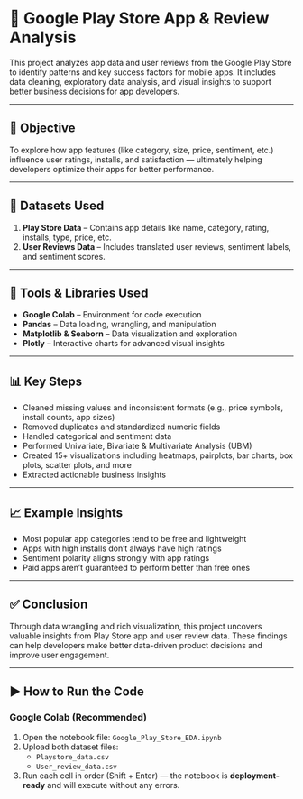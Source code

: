 # 📱 Google Play Store App & Review Analysis

This project analyzes app data and user reviews from the Google Play Store to identify patterns and key success factors for mobile apps. It includes data cleaning, exploratory data analysis, and visual insights to support better business decisions for app developers.

---

## 📌 Objective

To explore how app features (like category, size, price, sentiment, etc.) influence user ratings, installs, and satisfaction — ultimately helping developers optimize their apps for better performance.

---

## 🧩 Datasets Used

1. **Play Store Data** – Contains app details like name, category, rating, installs, type, price, etc.
2. **User Reviews Data** – Includes translated user reviews, sentiment labels, and sentiment scores.

---

## 🔧 Tools & Libraries Used

- **Google Colab** – Environment for code execution
- **Pandas** – Data loading, wrangling, and manipulation
- **Matplotlib & Seaborn** – Data visualization and exploration
- **Plotly** – Interactive charts for advanced visual insights

---

## 📊 Key Steps

- Cleaned missing values and inconsistent formats (e.g., price symbols, install counts, app sizes)
- Removed duplicates and standardized numeric fields
- Handled categorical and sentiment data
- Performed Univariate, Bivariate & Multivariate Analysis (UBM)
- Created 15+ visualizations including heatmaps, pairplots, bar charts, box plots, scatter plots, and more
- Extracted actionable business insights

---

## 📈 Example Insights

- Most popular app categories tend to be free and lightweight
- Apps with high installs don’t always have high ratings
- Sentiment polarity aligns strongly with app ratings
- Paid apps aren’t guaranteed to perform better than free ones

---

## ✅ Conclusion

Through data wrangling and rich visualization, this project uncovers valuable insights from Play Store app and user review data. These findings can help developers make better data-driven product decisions and improve user engagement.

---

## ▶️ How to Run the Code

### Google Colab (Recommended)
1. Open the notebook file: `Google_Play_Store_EDA.ipynb`
2. Upload both dataset files:
   - `Playstore_data.csv`
   - `User_review_data.csv`
3. Run each cell in order (Shift + Enter) — the notebook is **deployment-ready** and will execute without any errors.

